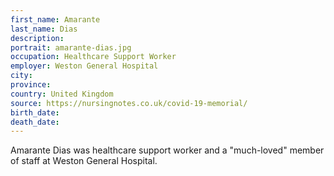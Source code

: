 ```yaml
---
first_name: Amarante
last_name: Dias
description: 
portrait: amarante-dias.jpg
occupation: Healthcare Support Worker
employer: Weston General Hospital
city: 
province: 
country: United Kingdom
source: https://nursingnotes.co.uk/covid-19-memorial/
birth_date: 
death_date: 
---
```


Amarante Dias was healthcare support worker and a "much-loved" member of staff at Weston General Hospital.